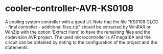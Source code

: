 # cooler-controller-AVR-KS0108
A cooling system controller with a good UI. Note that the file "KS0108 GLCD - final controller - additional files.zip" should be extracted by WinRAR or WinZip with the option 'Extract Here' to have the remaining files and the codevision AVR project. The used microcontroller is ATmega16A and the circuit can be obtained by noting to the configuration of the project and the statements.



